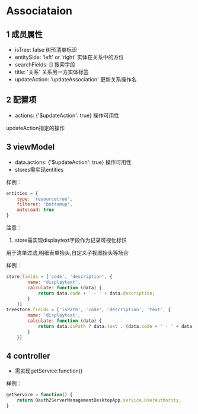 # Associataion
## 1 成员属性
- isTree: false 树形清单标识
- entitySide: 'left' or 'right' 实体在关系中的方位 
- searchFields: [] 搜索字段
- title: '关系' 关系另一方实体标签
- updateAction: 'updateAssociation' 更新关系操作名
## 2 配置项
- actions: {'$updateAction': true} 操作可用性

updateAction指定的操作
## 3 viewModel
- data.actions: {'$updateAction': true} 操作可用性
- stores需实现entities

样例：
```js
entities = {
    type: 'resourcetree',
    filterer: 'bottomup',
    autoLoad: true
}
```
注意：
1. store需实现displaytext字段作为记录可视化标识

用于清单过滤,明细表单抬头,自定义子视图抬头等场合

样例：
```js
store.fields = ['code', 'description', {
        name: 'displaytext',
        calculate: function (data) {
            return data.code + ' - ' + data.description;
        }
    }]
treestore.fields = ['isPath', 'code', 'description', 'text', {
        name: 'displaytext',
        calculate: function (data) {
            return data.isPath ? data.text : (data.code + ' - ' + data.description);
        }
    }]
```
## 4 controller
- 需实现getService:function()

样例：
```js
getService = function() {
    return Oauth2ServerManagementDesktopApp.service.UserAuthority;
}
```

